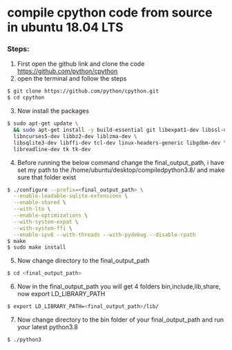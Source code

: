 # compile cpython code from source in ubuntu 18.04 LTS

### Steps:
1. First open the github link and clone the code https://github.com/python/cpython
2. open the terminal and follow the steps
```sh
$ git clone https://github.com/python/cpython.git
$ cd cpython
```
3. Now install the packages
```sh
$ sudo apt-get update \
  && sudo apt-get install -y build-essential git libexpat1-dev libssl-dev zlib1g-dev \
  libncurses5-dev libbz2-dev liblzma-dev \
  libsqlite3-dev libffi-dev tcl-dev linux-headers-generic libgdbm-dev \
  libreadline-dev tk tk-dev
```

4. Before running the below command change the final_output_path, i have set my path to the /home/ubuntu/desktop/compiledpython3.8/ and make sure that folder exist
```sh
$ ./configure --prefix=<final_output_path> \
  --enable-loadable-sqlite-extensions \
  --enable-shared \
  --with-lto \
  --enable-optimizations \
  --with-system-expat \
  --with-system-ffi \
  --enable-ipv6 --with-threads --with-pydebug --disable-rpath
$ make
$ sudo make install
```
5. Now change directory to the final_output_path
```sh
$ cd <final_output_path>
```
6. Now in the final_output_path you will get 4 folders bin,include,lib,share, now export LD_LIBRARY_PATH
```sh
$ export LD_LIBRARY_PATH=<final_output_path>/lib/ 
```
7. Now change directory to the bin folder of your final_output_path and run your latest python3.8
```sh
$ ./python3
```
